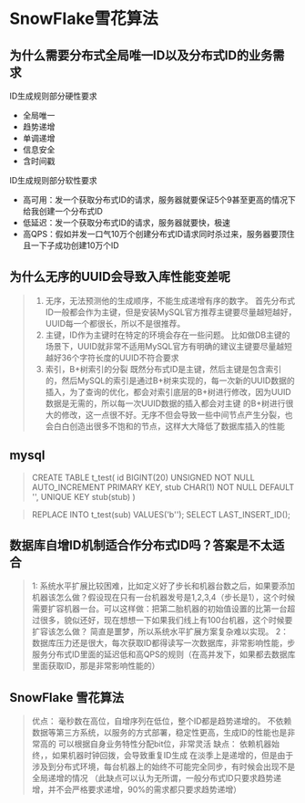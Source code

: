 # SnowFlake雪花算法


## 为什么需要分布式全局唯一ID以及分布式ID的业务需求

ID生成规则部分硬性要求
 - 全局唯一
 - 趋势递增
 - 单调递增
 - 信息安全
 - 含时间戳
 
ID生成规则部分软性要求
- 高可用：发一个获取分布式ID的请求，服务器就要保证5个9甚至更高的情况下给我创建一个分布式ID
- 低延迟：发一个获取分布式ID的请求，服务器就要快，极速
- 高QPS：假如并发一口气10万个创建分布式ID请求同时杀过来，服务器要顶住且一下子成功创建10万个ID


## 为什么无序的UUID会导致入库性能变差呢
> 1. 无序，无法预测他的生成顺序，不能生成递增有序的数字。
  首先分布式ID一般都会作为主键，但是安装MySQL官方推荐主键要尽量越短越好，UUID每一个都很长，所以不是很推荐。
> 2. 主键，ID作为主键时在特定的环境会存在一些问题。
  比如做DB主键的场景下，UUID就非常不适用MySQL官方有明确的建议主键要尽量越短越好36个字符长度的UUID不符合要求
> 3. 索引，B+树索引的分裂
  既然分布式ID是主键，然后主键是包含索引的，然后MySQL的索引是通过B+树来实现的，每一次新的UUID数据的插入，为了查询的优化，都会对索引底层的B+树进行修改，因为UUID数据是无需的，所以每一次UUID数据的插入都会对主键
  的B+树进行很大的修改，这一点很不好。无序不但会导致一些中间节点产生分裂，也会白白创造出很多不饱和的节点，这样大大降低了数据库插入的性能
  
>
## mysql
> CREATE TABLE t_test(
   id BIGINT(20) UNSIGNED NOT NULL AUTO_INCREMENT PRIMARY KEY,
   stub CHAR(1) NOT NULL DEFAULT '',
   UNIQUE KEY stub(stub)
)

> REPLACE INTO t_test(sub) VALUES('b'');
  SELECT LAST_INSERT_ID();

## 数据库自增ID机制适合作分布式ID吗？答案是不太适合
> 1: 系统水平扩展比较困难，比如定义好了步长和机器台数之后，如果要添加机器该怎么做？假设现在只有一台机器发号是1,2,3,4（步长是1），这个时候需要扩容机器一台。可以这样做：把第二胎机器的初始值设置的比第一台超过很多，貌似还好，现在想想一下如果我们线上有100台机器，这个时候要扩容该怎么做？
  简直是噩梦，所以系统水平扩展方案复杂难以实现。
> 2：数据库压力还是很大，每次获取ID都得读写一次数据库，非常影响性能，步服务分布式ID里面的延迟低和高QPS的规则（在高并发下，如果都去数据库里面获取ID，那是非常影响性能的）


## SnowFlake 雪花算法
> 优点： 
     毫秒数在高位，自增序列在低位，整个ID都是趋势递增的。
     不依赖数据等第三方系统，以服务的方式部署，稳定性更高，生成ID的性能也是非常高的
     可以根据自身业务特性分配bit位，非常灵活
> 缺点：
     依赖机器始终，，如果机器时钟回拨，会导致重复ID生成
     在淡季上是递增的，但是由于涉及到分布式环境，每台机器上的始终不可能完全同步，有时候会出现不是全局递增的情况
     （此缺点可以认为无所谓，一般分布式ID只要求趋势递增，并不会严格要求递增，90%的需求都只要求趋势递增）
